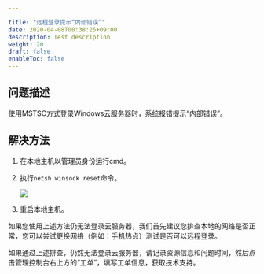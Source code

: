 ```yaml
---

title: "远程登录提示“内部错误”"
date: 2020-04-08T00:38:25+09:00
description: Test description
weight: 20
draft: false
enableToc: false
---
```


## 问题描述

使用MSTSC方式登录Windows云服务器时，系统报错提示“内部错误”。

## 解决方法

1. 在本地主机以管理员身份运行cmd。

2. 执行`netsh winsock reset`命令。

   ![](../../../_images/win_cant_loggin.png)

3. 重启本地主机。

如果您使用上述方法仍无法登录云服务器，我们首先建议您排查本地的网络是否正常，您可以尝试更换网络（例如：手机热点）测试是否可以远程登录。

如果通过上述排查，仍然无法登录云服务器，请记录资源信息和问题时间，然后点击管理控制台右上方的“工单”，填写工单信息，获取技术支持。